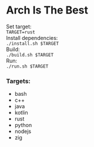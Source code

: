 # Arch Is The Best

Set target:   
`TARGET=rust`   
Install dependencies:   
`./install.sh $TARGET`   
Build:   
`./build.sh $TARGET`   
Run:  
`./run.sh $TARGET`   

### Targets:   
 - bash
 - c++
 - java
 - kotlin
 - rust
 - python
 - nodejs
 - zig
